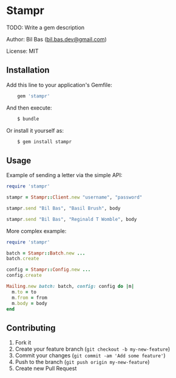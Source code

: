 Stampr
======

TODO: Write a gem description

Author: Bil Bas (bil.bas.dev@gmail.com)

License: MIT


Installation
------------

Add this line to your application's Gemfile:

```ruby
    gem 'stampr'
```

And then execute:

```bash
    $ bundle
```

Or install it yourself as:

```bash
    $ gem install stampr
```

Usage
-----

Example of sending a letter via the simple API:

```ruby
require 'stampr'

stampr = Stampr::Client.new "username", "password"

stampr.send "Bil Bas", "Basil Brush", body

stampr.send "Bil Bas", "Reginald T Womble", body
```

More complex example:

```ruby
require 'stampr'

batch = Stampr::Batch.new ...
batch.create

config = Stampr::Config.new ...
config.create

Mailing.new batch: batch, config: config do |m|
  m.to = to
  m.from = from
  m.body = body
end

```


Contributing
------------

1. Fork it
2. Create your feature branch (`git checkout -b my-new-feature`)
3. Commit your changes (`git commit -am 'Add some feature'`)
4. Push to the branch (`git push origin my-new-feature`)
5. Create new Pull Request

